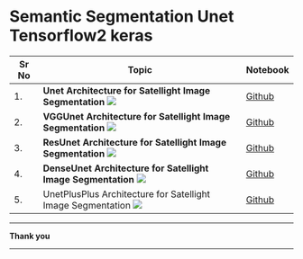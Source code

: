 # Semantic Segmentation Unet Tensorflow2 keras

| Sr No | Topic                                                        | Notebook                                                     |
| ----- | ------------------------------------------------------------ | ------------------------------------------------------------ |
| 1.    | **Unet Architecture for Satellight Image Segmentation**  ![](https://lmb.informatik.uni-freiburg.de/people/ronneber/u-net/u-net-architecture.png) | [Github](https://nbviewer.jupyter.org/github/ashishpatel26/Semantic-Segmentation-Unet-Tensorflow-keras/blob/main/Notebooks/Unet.ipynb) |
| 2.    | **VGGUnet Architecture for Satellight Image Segmentation** ![](https://neurohive.io/wp-content/uploads/2018/11/vgg16-1-e1542731207177.png) | [Github](https://nbviewer.jupyter.org/github/ashishpatel26/Semantic-Segmentation-Unet-Tensorflow-keras/blob/main/Notebooks/VggUnet.ipynb) |
| 3.    | **ResUnet Architecture for Satellight Image Segmentation** ![](https://miro.medium.com/max/5998/1*eKrh8FqJL3jodebYlielNg.png) | [Github](https://nbviewer.jupyter.org/github/ashishpatel26/Semantic-Segmentation-Unet-Tensorflow-keras/blob/main/Notebooks/Resunet.ipynb) |
| 4.    | **DenseUnet Architecture for Satellight Image Segmentation** ![](https://d3i71xaburhd42.cloudfront.net/06e39ff951f8a137ba871a3f62de19bef1c128a8/3-Figure3-1.png) | [Github](https://nbviewer.jupyter.org/github/ashishpatel26/Semantic-Segmentation-Unet-Tensorflow-keras/blob/main/Notebooks/DenseUnet.ipynb) |
| 5.    | UnetPlusPlus Architecture for Satellight Image Segmentation ![](https://neurohive.io/wp-content/uploads/2019/12/Screenshot_4-570x251.png) | [Github](https://nbviewer.jupyter.org/github/ashishpatel26/Semantic-Segmentation-Unet-Tensorflow-keras/blob/main/Notebooks/UnetPlusPlus.ipynb) |

---

**Thank you**

---

